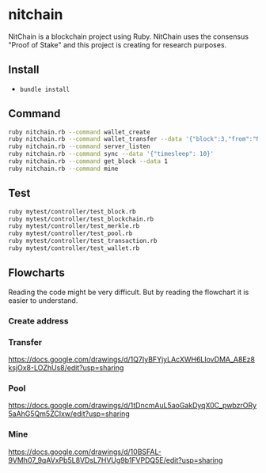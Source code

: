 # nitchain
NitChain is a blockchain project using Ruby. NitChain uses the consensus "Proof of Stake" and this project is creating for research purposes.

## Install
* `bundle install`

## Command
```bash
ruby nitchain.rb --command wallet_create
ruby nitchain.rb --command wallet_transfer --data '{"block":3,"from":"Nxf9c62974d550c1f12cd7d6b9913b44983cb3a096","to":"Nxf154127e23cde0c8ecbaa8b943aff970c60c590f","amount":100,"fee":5,"data":{},"time":1568933789}'
ruby nitchain.rb --command server_listen
ruby nitchain.rb --command sync --data '{"timesleep": 10}'
ruby nitchain.rb --command get_block --data 1
ruby nitchain.rb --command mine
```

## Test
```bash
ruby mytest/controller/test_block.rb
ruby mytest/controller/test_blockchain.rb
ruby mytest/controller/test_merkle.rb
ruby mytest/controller/test_pool.rb
ruby mytest/controller/test_transaction.rb
ruby mytest/controller/test_wallet.rb
```



## Flowcharts
Reading the code might be very difficult. But by reading the flowchart it is easier to understand.
### Create address
### Transfer
https://docs.google.com/drawings/d/1Q7IyBFYjyLAcXWH6LIovDMA_A8Ez8ksjOx8-LOZhUs8/edit?usp=sharing
### Pool
https://docs.google.com/drawings/d/1tDncmAuL5aoGakDyqX0C_pwbzrORy5aAhG5Qm5ZCIxw/edit?usp=sharing
### Mine
https://docs.google.com/drawings/d/10BSFAL-9VMh07_9qAVxPb5L8VDsL7HVUg9b1FVPDQ5E/edit?usp=sharing
